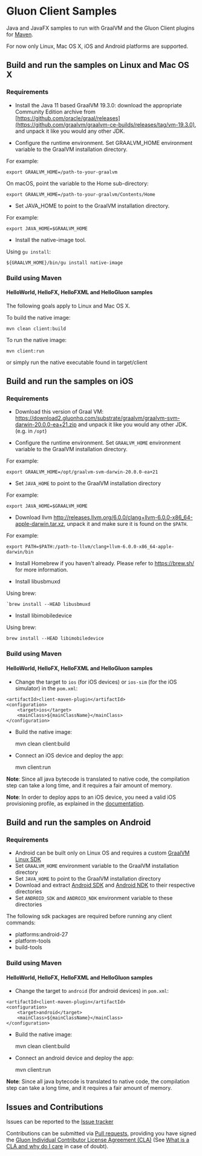 # Gluon Client Samples

Java and JavaFX samples to run with GraalVM and the Gluon Client plugins for [Maven](https://github.com/gluonhq/client-maven-plugin/).

For now only Linux, Mac OS X, iOS and Android platforms are supported. 

## Build and run the samples on Linux and Mac OS X

### Requirements

* Install the Java 11 based GraalVM 19.3.0: download the appropriate Community Edition archive from [https://github.com/oracle/graal/releases](https://github.com/graalvm/graalvm-ce-builds/releases/tag/vm-19.3.0), and unpack it like you would any other JDK.

* Configure the runtime environment. Set GRAALVM_HOME environment variable to the GraalVM installation directory.

For example:

    export GRAALVM_HOME=/path-to-your-graalvm

On macOS, point the variable to the Home sub-directory:

    export GRAALVM_HOME=/path-to-your-graalvm/Contents/Home

*  Set JAVA_HOME to point to the GraalVM installation directory.

For example:

    export JAVA_HOME=$GRAALVM_HOME

* Install the native-image tool.

Using `gu install`:
    
    ${GRAALVM_HOME}/bin/gu install native-image


### Build using Maven

#### HelloWorld, HelloFX, HelloFXML and HelloGluon samples

The following goals apply to Linux and Mac OS X.

To build the native image:

    mvn clean client:build

To run the native image:

    mvn client:run

or simply run the native executable found in target/client

## Build and run the samples on iOS

### Requirements

* Download this version of Graal VM: https://download2.gluonhq.com/substrate/graalvm/graalvm-svm-darwin-20.0.0-ea+21.zip and unpack it like you would any other JDK. (e.g. in `/opt`)

* Configure the runtime environment. Set `GRAALVM_HOME` environment variable to the GraalVM installation directory.

For example:

    export GRAALVM_HOME=/opt/graalvm-svm-darwin-20.0.0-ea+21

* Set `JAVA_HOME` to point to the GraalVM installation directory

For example:

    export JAVA_HOME=$GRAALVM_HOME

* Download llvm http://releases.llvm.org/6.0.0/clang+llvm-6.0.0-x86_64-apple-darwin.tar.xz, unpack it and make sure it is found on the `$PATH`.

For example:

    export PATH=$PATH:/path-to-llvm/clang+llvm-6.0.0-x86_64-apple-darwin/bin

* Install Homebrew if you haven't already. Please refer to https://brew.sh/ for more information.

* Install libusbmuxd

Using brew:

    `brew install --HEAD libusbmuxd

* Install libimobiledevice

Using brew:

    brew install --HEAD libimobiledevice

### Build using Maven

#### HelloWorld, HelloFX, HelloFXML and HelloGluon samples


* Change the target to `ios` (for iOS devices) or `ios-sim` (for the iOS simulator) in the `pom.xml`:

```
<artifactId>client-maven-plugin</artifactId>
<configuration>
    <target>ios</target>
    <mainClass>${mainClassName}</mainClass>
</configuration>
```

* Build the native image:

    mvn clean client:build

* Connect an iOS device and deploy the app:

    mvn client:run


**Note**: Since all java bytecode is translated to native code, the compilation step can take a long time, and it requires a fair amount of memory.

**Note**: In order to deploy apps to an iOS device, you need a valid iOS provisioning profile, as explained in the [documentation](https://docs.gluonhq.com/client/#_ios_deployment).

## Build and run the samples on Android

### Requirements

* Android can be built only on Linux OS and requires a custom [GraalVM Linux SDK](http://download2.gluonhq.com/substrate/graalvm/graalvm-svm-linux-20.0.0-ea+20.zip)
* Set `GRAALVM_HOME` environment variable to the GraalVM installation directory
* Set `JAVA_HOME` to point to the GraalVM installation directory
* Download and extract [Android SDK](https://developer.android.com/studio/#command-tools) and [Android NDK](https://developer.android.com/ndk/downloads/) to their respective directories
* Set `ANDROID_SDK` and `ANDROID_NDK` environment variable to these directories
  
The following sdk packages are required before running any client commands:

* platforms:android-27
* platform-tools
* build-tools

### Build using Maven

#### HelloWorld, HelloFX, HelloFXML and HelloGluon samples

* Change the target to `android` (for android devices) in `pom.xml`:

```
<artifactId>client-maven-plugin</artifactId>
<configuration>
    <target>android</target>
    <mainClass>${mainClassName}</mainClass>
</configuration>
```

* Build the native image:

    mvn clean client:build

* Connect an android device and deploy the app:

    mvn client:run


**Note**: Since all java bytecode is translated to native code, the compilation step can take a long time, and it requires a fair amount of memory.

## Issues and Contributions ##

Issues can be reported to the [Issue tracker](https://github.com/gluonhq/client-samples/issues)

Contributions can be submitted via [Pull requests](https://github.com/gluonhq/client-samples/pulls), 
providing you have signed the [Gluon Individual Contributor License Agreement (CLA)](https://docs.google.com/forms/d/16aoFTmzs8lZTfiyrEm8YgMqMYaGQl0J8wA0VJE2LCCY) 
(See [What is a CLA and why do I care](https://www.clahub.com/pages/why_cla) in case of doubt).
